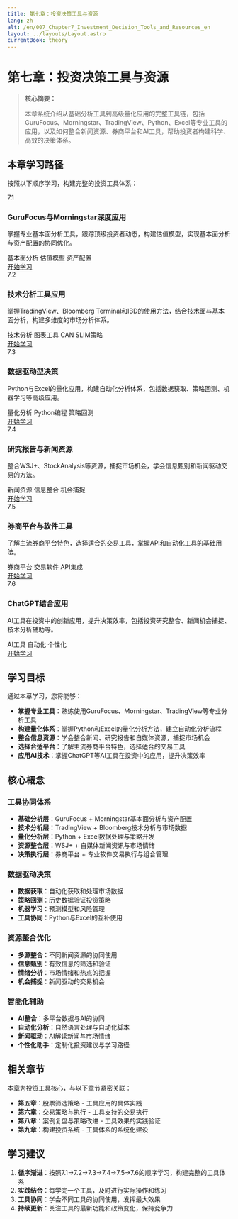 ```yaml
---
title: 第七章：投资决策工具与资源
lang: zh
alt: /en/007_Chapter7_Investment_Decision_Tools_and_Resources_en
layout: ../layouts/Layout.astro
currentBook: theory
---
```


# 第七章：投资决策工具与资源

> **核心摘要：**
> 
> 本章系统介绍从基础分析工具到高级量化应用的完整工具链，包括GuruFocus、Morningstar、TradingView、Python、Excel等专业工具的应用，以及如何整合新闻资源、券商平台和AI工具，帮助投资者构建科学、高效的决策体系。

## 本章学习路径

按照以下顺序学习，构建完整的投资工具体系：

<div class="chapters-grid">
  <div class="chapter-card">
    <div class="chapter-header">
      <span class="chapter-number">7.1</span>
      <h3>GuruFocus与Morningstar深度应用</h3>
    </div>
    <p>掌握专业基本面分析工具，跟踪顶级投资者动态，构建估值模型，实现基本面分析与资产配置的协同优化。</p>
    <div class="chapter-features">
      <span class="feature-tag">基本面分析</span>
      <span class="feature-tag">估值模型</span>
      <span class="feature-tag">资产配置</span>
    </div>
    <a href="/007_Chapter7/7.1_GuruFocus_Morningstar_CN" class="chapter-link">开始学习</a>
  </div>

  <div class="chapter-card">
    <div class="chapter-header">
      <span class="chapter-number">7.2</span>
      <h3>技术分析工具应用</h3>
    </div>
    <p>掌握TradingView、Bloomberg Terminal和IBD的使用方法，结合技术面与基本面分析，构建多维度的市场分析体系。</p>
    <div class="chapter-features">
      <span class="feature-tag">技术分析</span>
      <span class="feature-tag">图表工具</span>
      <span class="feature-tag">CAN SLIM策略</span>
    </div>
    <a href="/007_Chapter7/7.2_Technical_Analysis_Tools_CN" class="chapter-link">开始学习</a>
  </div>

  <div class="chapter-card">
    <div class="chapter-header">
      <span class="chapter-number">7.3</span>
      <h3>数据驱动型决策</h3>
    </div>
    <p>Python与Excel的量化应用，构建自动化分析体系，包括数据获取、策略回测、机器学习等高级应用。</p>
    <div class="chapter-features">
      <span class="feature-tag">量化分析</span>
      <span class="feature-tag">Python编程</span>
      <span class="feature-tag">策略回测</span>
    </div>
    <a href="/007_Chapter7/7.3_Data_Driven_Decision_CN" class="chapter-link">开始学习</a>
  </div>

  <div class="chapter-card">
    <div class="chapter-header">
      <span class="chapter-number">7.4</span>
      <h3>研究报告与新闻资源</h3>
    </div>
    <p>整合WSJ+、StockAnalysis等资源，捕捉市场机会，学会信息甄别和新闻驱动交易的方法。</p>
    <div class="chapter-features">
      <span class="feature-tag">新闻资源</span>
      <span class="feature-tag">信息整合</span>
      <span class="feature-tag">机会捕捉</span>
    </div>
    <a href="/007_Chapter7/7.4_Research_News_Resources_CN" class="chapter-link">开始学习</a>
  </div>

  <div class="chapter-card">
    <div class="chapter-header">
      <span class="chapter-number">7.5</span>
      <h3>券商平台与软件工具</h3>
    </div>
    <p>了解主流券商平台特色，选择适合的交易工具，掌握API和自动化工具的基础用法。</p>
    <div class="chapter-features">
      <span class="feature-tag">券商平台</span>
      <span class="feature-tag">交易软件</span>
      <span class="feature-tag">API集成</span>
    </div>
    <a href="/007_Chapter7/7.5_Broker_Platform_Tools_CN" class="chapter-link">开始学习</a>
  </div>

  <div class="chapter-card">
    <div class="chapter-header">
      <span class="chapter-number">7.6</span>
      <h3>ChatGPT结合应用</h3>
    </div>
    <p>AI工具在投资中的创新应用，提升决策效率，包括投资研究整合、新闻机会捕捉、技术分析辅助等。</p>
    <div class="chapter-features">
      <span class="feature-tag">AI工具</span>
      <span class="feature-tag">自动化</span>
      <span class="feature-tag">个性化</span>
    </div>
    <a href="/007_Chapter7/7.6_ChatGPT_Integration_CN" class="chapter-link">开始学习</a>
  </div>
</div>

## 学习目标

通过本章学习，您将能够：

- **掌握专业工具**：熟练使用GuruFocus、Morningstar、TradingView等专业分析工具
- **构建量化体系**：掌握Python和Excel的量化分析方法，建立自动化分析流程
- **整合信息资源**：学会整合新闻、研究报告和自媒体资源，捕捉市场机会
- **选择合适平台**：了解主流券商平台特色，选择适合的交易工具
- **应用AI技术**：掌握ChatGPT等AI工具在投资中的应用，提升决策效率

## 核心概念

### 工具协同体系
- **基础分析层**：GuruFocus + Morningstar基本面分析与资产配置
- **技术分析层**：TradingView + Bloomberg技术分析与市场数据
- **量化分析层**：Python + Excel数据处理与策略开发
- **资源整合层**：WSJ+ + 自媒体新闻资讯与市场情绪
- **决策执行层**：券商平台 + 专业软件交易执行与组合管理

### 数据驱动决策
- **数据获取**：自动化获取和处理市场数据
- **策略回测**：历史数据验证投资策略
- **机器学习**：预测模型和风险管理
- **工具协同**：Python与Excel的互补使用

### 资源整合优化
- **多源整合**：不同新闻资源的协同使用
- **信息甄别**：有效信息的筛选和验证
- **情绪分析**：市场情绪和热点的把握
- **机会捕捉**：新闻驱动的交易机会

### 智能化辅助
- **AI整合**：多平台数据与AI的协同
- **自动化分析**：自然语言处理与自动化脚本
- **新闻驱动**：AI解读新闻与市场情绪
- **个性化助手**：定制化投资建议与学习路径

## 相关章节

本章为投资工具核心，与以下章节紧密关联：

- **第五章**：股票筛选策略 - 工具应用的具体实践
- **第六章**：交易策略与执行 - 工具支持的交易执行
- **第八章**：案例复盘与策略改进 - 工具效果的实践验证
- **第九章**：构建投资系统 - 工具体系的系统化建设

## 学习建议

1. **循序渐进**：按照7.1→7.2→7.3→7.4→7.5→7.6的顺序学习，构建完整的工具体系
2. **实践结合**：每学完一个工具，及时进行实际操作和练习
3. **工具协同**：学会不同工具的协同使用，发挥最大效果
4. **持续更新**：关注工具的最新功能和政策变化，保持竞争力
